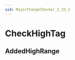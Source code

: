 ```yaml
---
uid: MajorChangeChecker_2_33_2
---
```


# CheckHighTag

## AddedHighRange

<!-- Description, Properties, ... sections are auto-generated. -->
<!-- REPLACE ME AUTO-GENERATION -->

<!-- Uncomment to add extra details -->
<!--### Details-->

<!-- Uncomment to add example code -->
<!--### Example code-->
